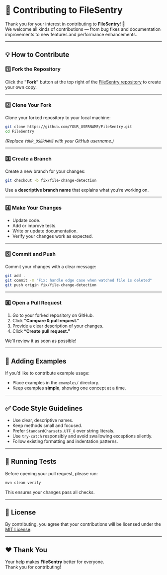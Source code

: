 # 🙌 Contributing to FileSentry

Thank you for your interest in contributing to **FileSentry**! 🎉  
We welcome all kinds of contributions — from bug fixes and documentation improvements to new features and performance enhancements.

---

## 💡 How to Contribute

### 1️⃣ Fork the Repository
Click the **"Fork"** button at the top right of the [FileSentry repository](https://github.com/raghul-tech/FileSentry) to create your own copy.

---

### 2️⃣ Clone Your Fork
Clone your forked repository to your local machine:

```bash
git clone https://github.com/YOUR_USERNAME/FileSentry.git
cd FileSentry
```

*(Replace `YOUR_USERNAME` with your GitHub username.)*

---

### 3️⃣ Create a Branch
Create a new branch for your changes:

```bash
git checkout -b fix/file-change-detection
```

Use a **descriptive branch name** that explains what you’re working on.

---

### 4️⃣ Make Your Changes
- Update code.
- Add or improve tests.
- Write or update documentation.
- Verify your changes work as expected.

---

### 5️⃣ Commit and Push
Commit your changes with a clear message:

```bash
git add .
git commit -m "Fix: handle edge case when watched file is deleted"
git push origin fix/file-change-detection
```

---

### 6️⃣ Open a Pull Request
1. Go to your forked repository on GitHub.
2. Click **“Compare & pull request.”**
3. Provide a clear description of your changes.
4. Click **“Create pull request.”**

We’ll review it as soon as possible!

---

## 🧪 Adding Examples
If you’d like to contribute example usage:

- Place examples in the `examples/` directory.
- Keep examples **simple**, showing one concept at a time.

---

## ✅ Code Style Guidelines
- Use clear, descriptive names.
- Keep methods small and focused.
- Prefer `StandardCharsets.UTF_8` over string literals.
- Use `try-catch` responsibly and avoid swallowing exceptions silently.
- Follow existing formatting and indentation patterns.

---

## 🧹 Running Tests
Before opening your pull request, please run:

```bash
mvn clean verify
```

This ensures your changes pass all checks.

---

## 📜 License
By contributing, you agree that your contributions will be licensed under the [MIT License](LICENSE).

---

## ❤️ Thank You
Your help makes **FileSentry** better for everyone.  
Thank you for contributing!
